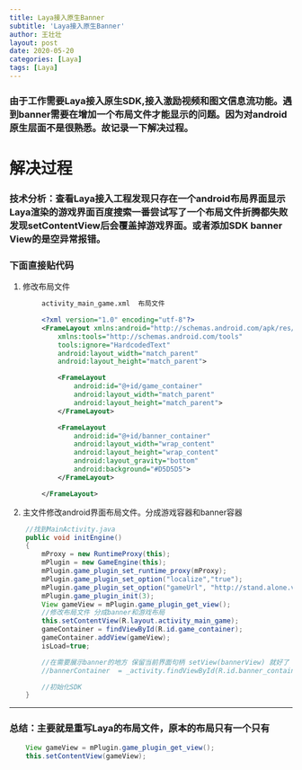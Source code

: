 ```yaml
---
title: Laya接入原生Banner
subtitle: 'Laya接入原生Banner'
author: 王壮壮
layout: post
date: 2020-05-20
categories: [Laya]
tags: [Laya]
---
```

 
### 由于工作需要Laya接入原生SDK,接入激励视频和图文信息流功能。遇到banner需要在增加一个布局文件才能显示的问题。因为对android原生层面不是很熟悉。故记录一下解决过程。
 
# 解决过程

### 技术分析：查看Laya接入工程发现只存在一个android布局界面显示Laya渲染的游戏界面百度搜索一番尝试写了一个布局文件折腾都失败发现setContentView后会覆盖掉游戏界面。或者添加SDK banner View的是空异常报错。

### 下面直接贴代码


1. 修改布局文件


```xml 
		activity_main_game.xml  布局文件

		<?xml version="1.0" encoding="utf-8"?>
		<FrameLayout xmlns:android="http://schemas.android.com/apk/res/android"
			xmlns:tools="http://schemas.android.com/tools"
			tools:ignore="HardcodedText"
			android:layout_width="match_parent"
			android:layout_height="match_parent">

			<FrameLayout
				android:id="@+id/game_container"
				android:layout_width="match_parent"
				android:layout_height="match_parent">
			</FrameLayout>

			<FrameLayout
				android:id="@+id/banner_container"
				android:layout_width="wrap_content"
				android:layout_height="wrap_content"
				android:layout_gravity="bottom"
				android:background="#D5D5D5">
			</FrameLayout>

		</FrameLayout>
```


2. 主文件修改android界面布局文件。分成游戏容器和banner容器

```Java
	//找到MainActivity.java
	public void initEngine()
	{
		mProxy = new RuntimeProxy(this);
		mPlugin = new GameEngine(this);
		mPlugin.game_plugin_set_runtime_proxy(mProxy);
		mPlugin.game_plugin_set_option("localize","true");
		mPlugin.game_plugin_set_option("gameUrl", "http://stand.alone.version/index.html");
		mPlugin.game_plugin_init(3);
		View gameView = mPlugin.game_plugin_get_view();
		//修改布局文件 分成banner和游戏布局
		this.setContentView(R.layout.activity_main_game);
		gameContainer = findViewById(R.id.game_container);
		gameContainer.addView(gameView);
		isLoad=true;

		//在需要展示banner的地方 保留当前界面句柄 setView(bannerView) 就好了
		//bannerContainer  = _activity.findViewById(R.id.banner_container);

		//初始化SDK 
	}

```
 
*** 
### 总结：主要就是重写Laya的布局文件，原本的布局只有一个只有   

```Java
	View gameView = mPlugin.game_plugin_get_view();
	this.setContentView(gameView);

``` 



